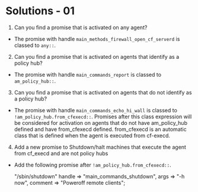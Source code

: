 # Solutions - 01

1. Can you find a promise that is activated on any agent?

- The promise with handle `main_methods_firewall_open_cf_serverd` is
classed to `any::`.

2. Can you find a promise that is activated on agents that identify as a policy
hub?

- The promise with handle `main_commands_report` is classed to `am_policy_hub::`.

3. Can you find a promise that is activated on agents that do not identify as a
policy hub? 

- The promise with handle `main_commands_echo_hi_wall` is classed to
`!am_policy_hub.from_cfexecd::`. Promises after this class expression will be
considered for activation on agents that do not have am_policy_hub defined and
have from_cfexecd defined. from_cfexecd is an automatic class that is defined
when the agent is executed from cf-execd.

4. Add a new promise to Shutdown/halt machines that execute the agent from
cf_execd and are not policy hubs

- Add the following promise after `!am_policy_hub.from_cfexecd::`.

    "/sbin/shutdown"
      handle => "main_commands_shutdown",
      args => "-h now",
      comment => "Poweroff remote clients";

